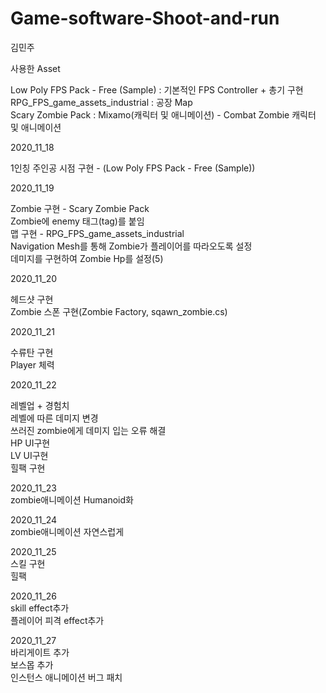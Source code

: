 # Game-software-Shoot-and-run


김민주
  
사용한 Asset

Low Poly FPS Pack - Free (Sample) : 기본적인 FPS Controller + 총기 구현  
RPG_FPS_game_assets_industrial : 공장 Map  
Scary Zombie Pack : Mixamo(캐릭터 및 애니메이션) - Combat Zombie 캐릭터 및 애니메이션
  
  

2020_11_18

1인칭 주인공 시점 구현 - (Low Poly FPS Pack - Free (Sample))
  
  

2020_11_19

Zombie 구현 - Scary Zombie Pack  
Zombie에 enemy 태그(tag)를 붙임  
맵 구현 - RPG_FPS_game_assets_industrial  
Navigation Mesh를 통해 Zombie가 플레이어를 따라오도록 설정  
데미지를 구현하여 Zombie Hp를 설정(5)
  

2020_11_20  
  
헤드샷 구현   
Zombie 스폰 구현(Zombie Factory, sqawn_zombie.cs)  

2020_11_21  

수류탄 구현  
Player 체력 

2020_11_22  
  
레벨업 + 경험치  
레벨에 따른 데미지 변경  
쓰러진 zombie에게 데미지 입는 오류 해결  
HP UI구현  
LV UI구현  
힐팩 구현

2020_11_23  
zombie애니메이션 Humanoid화

2020_11_24  
zombie애니메이션 자연스럽게 

2020_11_25  
스킬 구현  
힐팩 

2020_11_26  
skill effect추가  
플레이어 피격 effect추가  

2020_11_27  
바리게이트 추가  
보스몹 추가  
인스턴스 애니메이션 버그 패치

